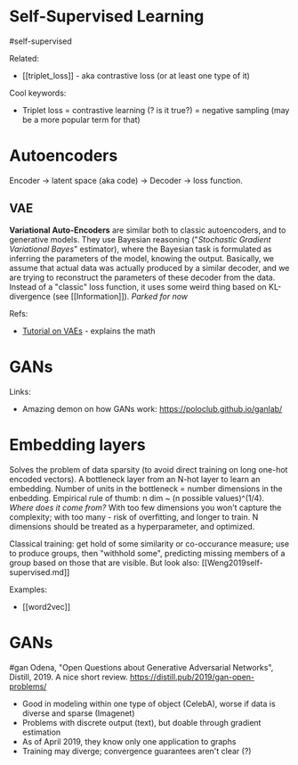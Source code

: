 # Self-Supervised Learning
#self-supervised

Related:
* [[triplet_loss]] - aka contrastive loss (or at least one type of it)

Cool keywords:
* Triplet loss = contrastive learning (? is it true?) = negative sampling (may be a more popular term for that)

# Autoencoders

Encoder → latent space (aka code) → Decoder → loss function.

## VAE

**Variational Auto-Encoders** are similar both to classic autoencoders, and to generative models. They use Bayesian reasoning ("_Stochastic Gradient Variational Bayes_" estimator), where the Bayesian task is formulated as inferring the parameters of the model, knowing the output. Basically, we assume that actual data was actually produced by a similar decoder, and we are trying to reconstruct the parameters of these decoder from the data. Instead of a "classic" loss function, it uses some weird thing based on KL-divergence (see [[Information]]). _Parked for now_

Refs:
* [Tutorial on VAEs](https://jaan.io/what-is-variational-autoencoder-vae-tutorial/) - explains the math

# GANs

Links:
* Amazing demon on how GANs work: https://poloclub.github.io/ganlab/

# Embedding layers
Solves the problem of data sparsity (to avoid direct training on long one-hot encoded vectors). A bottleneck layer from an N-hot layer to learn an embedding. Number of units in the bottleneck = number dimensions in the enbedding. Empirical rule of thumb: n dim ~ (n possible values)^(1/4). _Where does it come from?_ With too few dimensions you won't capture the complexity; with too many - risk of overfitting, and longer to train. N dimensions should be treated as a hyperparameter, and optimized.

Classical training: get hold of some similarity or co-occurance measure; use to produce groups, then "withhold some", predicting missing members of a group based on those that are visible. But look also: [[Weng2019self-supervised.md]]

Examples:
* [[word2vec]]

# GANs
#gan
Odena, "Open Questions about Generative Adversarial Networks", Distill, 2019.
A nice 	short review.
https://distill.pub/2019/gan-open-problems/
* Good in modeling within one type of object (CelebA), worse if data is diverse and sparse (Imagenet)
* Problems with discrete output (text), but doable through gradient estimation
* As of April 2019, they know only one application to graphs
* Training may diverge; convergence guarantees aren't clear (?)
